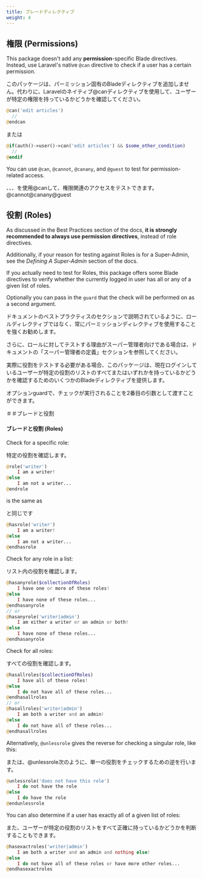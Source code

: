 ```yaml
---
title: ブレードディレクティブ
weight: 4
---
```


## 権限 (Permissions)

This package doesn't add any **permission**-specific Blade directives.
Instead, use Laravel's native `@can` directive to check if a user has a certain permission.

このパッケージは、パーミッション固有のBladeディレクティブを追加しません。代わりに、Laravelのネイティブ@canディレクティブを使用して、ユーザーが特定の権限を持っているかどうかを確認してください。

```php
@can('edit articles')
  //
@endcan
```

または

```php
@if(auth()->user()->can('edit articles') && $some_other_condition)
  //
@endif
```

You can use `@can`, `@cannot`, `@canany`, and `@guest` to test for permission-related access.

、、、を使用@canして、権限関連のアクセスをテストできます。@cannot@canany@guest

## 役割 (Roles)

As discussed in the Best Practices section of the docs, **it is strongly recommended to always use permission directives**, instead of role directives.

Additionally, if your reason for testing against Roles is for a Super-Admin, see the *Defining A Super-Admin* section of the docs.

If you actually need to test for Roles, this package offers some Blade directives to verify whether the currently logged in user has all or any of a given list of roles.

Optionally you can pass in the `guard` that the check will be performed on as a second argument.

ドキュメントのベストプラクティスのセクションで説明されているように、ロールディレクティブではなく、常にパーミッションディレクティブを使用することを強くお勧めします。

さらに、ロールに対してテストする理由がスーパー管理者向けである場合は、ドキュメントの「スーパー管理者の定義」セクションを参照してください。

実際に役割をテストする必要がある場合、このパッケージは、現在ログインしているユーザーが特定の役割のリストのすべてまたはいずれかを持っているかどうかを確認するためのいくつかのBladeディレクティブを提供します。

オプションguardで、チェックが実行されることを2番目の引数として渡すことができます。

＃＃ブレードと役割

#### ブレードと役割 (Roles)

Check for a specific role:

特定の役割を確認します。

```php
@role('writer')
    I am a writer!
@else
    I am not a writer...
@endrole
```

is the same as

と同じです

```php
@hasrole('writer')
    I am a writer!
@else
    I am not a writer...
@endhasrole
```

Check for any role in a list:

リスト内の役割を確認します。

```php
@hasanyrole($collectionOfRoles)
    I have one or more of these roles!
@else
    I have none of these roles...
@endhasanyrole
// or
@hasanyrole('writer|admin')
    I am either a writer or an admin or both!
@else
    I have none of these roles...
@endhasanyrole
```

Check for all roles:

すべての役割を確認します。

```php
@hasallroles($collectionOfRoles)
    I have all of these roles!
@else
    I do not have all of these roles...
@endhasallroles
// or
@hasallroles('writer|admin')
    I am both a writer and an admin!
@else
    I do not have all of these roles...
@endhasallroles
```

Alternatively, `@unlessrole` gives the reverse for checking a singular role, like this:

または、@unlessrole次のように、単一の役割をチェックするための逆を行います。

```php
@unlessrole('does not have this role')
    I do not have the role
@else
    I do have the role
@endunlessrole
```

You can also determine if a user has exactly all of a given list of roles:

また、ユーザーが特定の役割のリストをすべて正確に持っているかどうかを判断することもできます。

```php
@hasexactroles('writer|admin')
    I am both a writer and an admin and nothing else!
@else
    I do not have all of these roles or have more other roles...
@endhasexactroles
```
